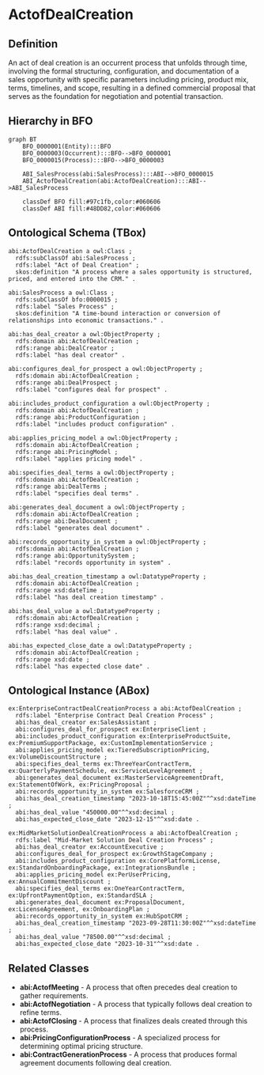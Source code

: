 # ActofDealCreation

## Definition
An act of deal creation is an occurrent process that unfolds through time, involving the formal structuring, configuration, and documentation of a sales opportunity with specific parameters including pricing, product mix, terms, timelines, and scope, resulting in a defined commercial proposal that serves as the foundation for negotiation and potential transaction.

## Hierarchy in BFO
```mermaid
graph BT
    BFO_0000001(Entity):::BFO
    BFO_0000003(Occurrent):::BFO-->BFO_0000001
    BFO_0000015(Process):::BFO-->BFO_0000003
    
    ABI_SalesProcess(abi:SalesProcess):::ABI-->BFO_0000015
    ABI_ActofDealCreation(abi:ActofDealCreation):::ABI-->ABI_SalesProcess
    
    classDef BFO fill:#97c1fb,color:#060606
    classDef ABI fill:#48DD82,color:#060606
```

## Ontological Schema (TBox)
```turtle
abi:ActofDealCreation a owl:Class ;
  rdfs:subClassOf abi:SalesProcess ;
  rdfs:label "Act of Deal Creation" ;
  skos:definition "A process where a sales opportunity is structured, priced, and entered into the CRM." .

abi:SalesProcess a owl:Class ;
  rdfs:subClassOf bfo:0000015 ;
  rdfs:label "Sales Process" ;
  skos:definition "A time-bound interaction or conversion of relationships into economic transactions." .

abi:has_deal_creator a owl:ObjectProperty ;
  rdfs:domain abi:ActofDealCreation ;
  rdfs:range abi:DealCreator ;
  rdfs:label "has deal creator" .

abi:configures_deal_for_prospect a owl:ObjectProperty ;
  rdfs:domain abi:ActofDealCreation ;
  rdfs:range abi:DealProspect ;
  rdfs:label "configures deal for prospect" .

abi:includes_product_configuration a owl:ObjectProperty ;
  rdfs:domain abi:ActofDealCreation ;
  rdfs:range abi:ProductConfiguration ;
  rdfs:label "includes product configuration" .

abi:applies_pricing_model a owl:ObjectProperty ;
  rdfs:domain abi:ActofDealCreation ;
  rdfs:range abi:PricingModel ;
  rdfs:label "applies pricing model" .

abi:specifies_deal_terms a owl:ObjectProperty ;
  rdfs:domain abi:ActofDealCreation ;
  rdfs:range abi:DealTerms ;
  rdfs:label "specifies deal terms" .

abi:generates_deal_document a owl:ObjectProperty ;
  rdfs:domain abi:ActofDealCreation ;
  rdfs:range abi:DealDocument ;
  rdfs:label "generates deal document" .

abi:records_opportunity_in_system a owl:ObjectProperty ;
  rdfs:domain abi:ActofDealCreation ;
  rdfs:range abi:OpportunitySystem ;
  rdfs:label "records opportunity in system" .

abi:has_deal_creation_timestamp a owl:DatatypeProperty ;
  rdfs:domain abi:ActofDealCreation ;
  rdfs:range xsd:dateTime ;
  rdfs:label "has deal creation timestamp" .

abi:has_deal_value a owl:DatatypeProperty ;
  rdfs:domain abi:ActofDealCreation ;
  rdfs:range xsd:decimal ;
  rdfs:label "has deal value" .

abi:has_expected_close_date a owl:DatatypeProperty ;
  rdfs:domain abi:ActofDealCreation ;
  rdfs:range xsd:date ;
  rdfs:label "has expected close date" .
```

## Ontological Instance (ABox)
```turtle
ex:EnterpriseContractDealCreationProcess a abi:ActofDealCreation ;
  rdfs:label "Enterprise Contract Deal Creation Process" ;
  abi:has_deal_creator ex:SalesAssistant ;
  abi:configures_deal_for_prospect ex:EnterpriseClient ;
  abi:includes_product_configuration ex:EnterpriseProductSuite, ex:PremiumSupportPackage, ex:CustomImplementationService ;
  abi:applies_pricing_model ex:TieredSubscriptionPricing, ex:VolumeDiscountStructure ;
  abi:specifies_deal_terms ex:ThreeYearContractTerm, ex:QuarterlyPaymentSchedule, ex:ServiceLevelAgreement ;
  abi:generates_deal_document ex:MasterServiceAgreementDraft, ex:StatementOfWork, ex:PricingProposal ;
  abi:records_opportunity_in_system ex:SalesforceCRM ;
  abi:has_deal_creation_timestamp "2023-10-18T15:45:00Z"^^xsd:dateTime ;
  abi:has_deal_value "450000.00"^^xsd:decimal ;
  abi:has_expected_close_date "2023-12-15"^^xsd:date .

ex:MidMarketSolutionDealCreationProcess a abi:ActofDealCreation ;
  rdfs:label "Mid-Market Solution Deal Creation Process" ;
  abi:has_deal_creator ex:AccountExecutive ;
  abi:configures_deal_for_prospect ex:GrowthStageCompany ;
  abi:includes_product_configuration ex:CorePlatformLicense, ex:StandardOnboardingPackage, ex:IntegrationsBundle ;
  abi:applies_pricing_model ex:PerUserPricing, ex:AnnualCommitmentDiscount ;
  abi:specifies_deal_terms ex:OneYearContractTerm, ex:UpfrontPaymentOption, ex:StandardSLA ;
  abi:generates_deal_document ex:ProposalDocument, ex:LicenseAgreement, ex:OnboardingPlan ;
  abi:records_opportunity_in_system ex:HubSpotCRM ;
  abi:has_deal_creation_timestamp "2023-09-28T11:30:00Z"^^xsd:dateTime ;
  abi:has_deal_value "78500.00"^^xsd:decimal ;
  abi:has_expected_close_date "2023-10-31"^^xsd:date .
```

## Related Classes
- **abi:ActofMeeting** - A process that often precedes deal creation to gather requirements.
- **abi:ActofNegotiation** - A process that typically follows deal creation to refine terms.
- **abi:ActofClosing** - A process that finalizes deals created through this process.
- **abi:PricingConfigurationProcess** - A specialized process for determining optimal pricing structure.
- **abi:ContractGenerationProcess** - A process that produces formal agreement documents following deal creation. 